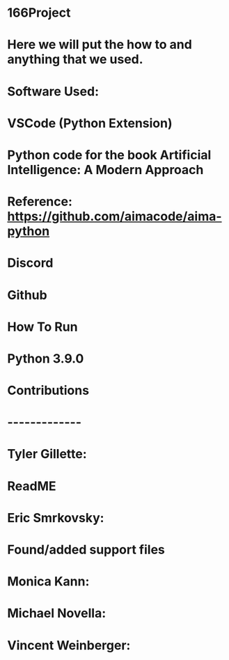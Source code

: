 # 166Project
# Here we will put the how to and anything that we used.

# Software Used:
# VSCode (Python Extension)
# Python code for the book Artificial Intelligence: A Modern Approach
# Reference: https://github.com/aimacode/aima-python
# Discord
# Github
#
#
#


# How To Run
# Python 3.9.0

# Contributions
# -------------
#
# Tyler Gillette:
# ReadME
#
#
# Eric Smrkovsky:
# Found/added support files
#
#
# Monica Kann:
#
#
#
# Michael Novella:
#
#
#
# Vincent Weinberger:
#
#
#
